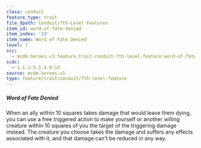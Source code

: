 ```yaml
---
class: conduit
feature_type: trait
file_dpath: Conduit/7th-Level Features
item_id: word-of-fate-denied
item_index: '13'
item_name: Word of Fate Denied
level: 7
scc:
  - mcdm.heroes.v1:feature.trait.conduit.7th-level-feature:word-of-fate-denied
scdc:
  - 1.1.1:5.1.4.9:13
source: mcdm.heroes.v1
type: feature/trait/conduit/7th-level-feature
---
```


##### Word of Fate Denied

When an ally within 10 squares takes damage that would leave them dying, you can use a free triggered action to make yourself or another willing creature within 10 squares of you the target of the triggering damage instead. The creature you choose takes the damage and suffers any effects associated with it, and that damage can't be reduced in any way.
